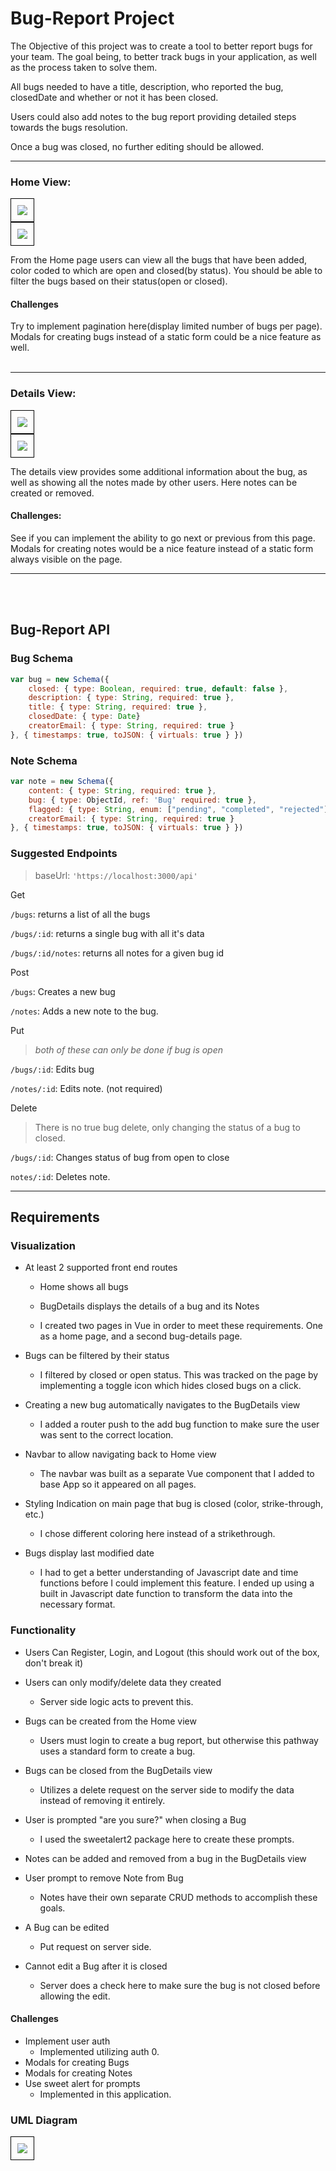 # Bug-Report Project


The Objective of this project was to create a tool to better report bugs for your team. The goal being, to better track bugs in your application, as well as the process taken to solve them.

All bugs needed to have a title, description, who reported the bug, closedDate and whether or not it has been closed.

Users could also add notes to the bug report providing detailed steps towards the bugs resolution.

Once a bug was closed, no further editing should be allowed.

<hr>

### Home View:

<div>
  <img class="img-responsive" style="border: 1px solid black;padding: 10px" src="HomeView.jpg" />
</div>
<div>
  <img class="img-responsive" style="border: 1px solid black;padding: 10px" src="AddBug.jpg" />
</div>

From the Home page users can view all the bugs that have been added, color coded to which are open and closed(by status). You should be able to filter the bugs based on their status(open or closed).

#### Challenges

Try to implement pagination here(display limited number of bugs per page). Modals for creating bugs instead of a static form could be a nice feature as well.
<br>
<br>

<hr>

### Details View:

<div>
  <img class="img-responsive"  style="border: 1px solid black;padding: 10px"  src="BugDetailsView.jpg" />
</div>
<div>
  <img class="img-responsive"  style="border: 1px solid black;padding: 10px"  src="AddComment.jpg" />
</div>

The details view provides some additional information about the bug, as well as showing all the notes made by other users. Here notes can be created or removed.

#### Challenges:

See if you can implement the ability to go next or previous from this page. Modals for creating notes would be a nice feature instead of a static form always visible on the page.

<hr>
<br>
<br>

## Bug-Report API

### Bug Schema

```Javascript
var bug = new Schema({
    closed: { type: Boolean, required: true, default: false },
    description: { type: String, required: true },
    title: { type: String, required: true },
    closedDate: { type: Date}
    creatorEmail: { type: String, required: true }
}, { timestamps: true, toJSON: { virtuals: true } })
```

### Note Schema

```Javascript
var note = new Schema({
    content: { type: String, required: true },
    bug: { type: ObjectId, ref: 'Bug' required: true },
    flagged: { type: String, enum: ["pending", "completed", "rejected"] }
    creatorEmail: { type: String, required: true }
}, { timestamps: true, toJSON: { virtuals: true } })
```

### Suggested Endpoints

> baseUrl: `'https://localhost:3000/api'`

Get

`/bugs`: returns a list of all the bugs

`/bugs/:id`: returns a single bug with all it's data

`/bugs/:id/notes`: returns all notes for a given bug id

Post

`/bugs`: Creates a new bug

`/notes`: Adds a new note to the bug.

Put

> _both of these can only be done if bug is open_

`/bugs/:id`: Edits bug

`/notes/:id`: Edits note. (not required)

Delete

> There is no true bug delete, only changing the status of a bug to closed.

`/bugs/:id`: Changes status of bug from open to close

`notes/:id`: Deletes note.

<hr>

## Requirements

### Visualization

- At least 2 supported front end routes
  - Home shows all bugs
  - BugDetails displays the details of a bug and its Notes
  
  - I created two pages in Vue in order to meet these requirements.  One as a home page, and a second bug-details page.
  
- Bugs can be filtered by their status
  - I filtered by closed or open status.  This was tracked on the page by implementing a toggle icon which hides closed bugs on a click.
- Creating a new bug automatically navigates to the BugDetails view
  - I added a router push to the add bug function to make sure the user was sent to the correct location.
- Navbar to allow navigating back to Home view
  - The navbar was built as a separate Vue component that I added to base App so it appeared on all pages.
- Styling Indication on main page that bug is closed (color, strike-through, etc.)
  - I chose different coloring here instead of a strikethrough.
- Bugs display last modified date
  - I had to get a better understanding of Javascript date and time functions before I could implement this feature.  I ended up using a built in Javascript date function to transform the data into the necessary format.

### Functionality

- Users Can Register, Login, and Logout (this should work out of the box, don't break it)
- Users can only modify/delete data they created
  - Server side logic acts to prevent this.
- Bugs can be created from the Home view
  - Users must login to create a bug report, but otherwise this pathway uses a standard form to create a bug.
- Bugs can be closed from the BugDetails view
  - Utilizes a delete request on the server side to modify the data instead of removing it entirely.
- User is prompted "are you sure?" when closing a Bug
  - I used the sweetalert2 package here to create these prompts.

- Notes can be added and removed from a bug in the BugDetails view
- User prompt to remove Note from Bug
    - Notes have their own separate CRUD methods to accomplish these goals.

- A Bug can be edited
  - Put request on server side.
- Cannot edit a Bug after it is closed
  - Server does a check here to make sure the bug is not closed before allowing the edit.

#### Challenges

- Implement user auth
  - Implemented utilizing auth 0.
- Modals for creating Bugs
- Modals for creating Notes
- Use sweet alert for prompts
  - Implemented in this application.

### UML Diagram

<div>
  <img class="img-responsive"  style="border: 1px solid black;padding: 10px"  src="UML-BugLog.png" />
</div>